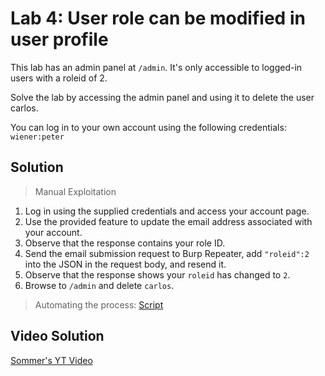 # Lab 4: User role can be modified in user profile

This lab has an admin panel at `/admin`. It's only accessible to logged-in users with a roleid of 2.

Solve the lab by accessing the admin panel and using it to delete the user carlos.

You can log in to your own account using the following credentials: `wiener:peter`

## Solution
> Manual Exploitation
1. Log in using the supplied credentials and access your account page.
2. Use the provided feature to update the email address associated with your account.
3. Observe that the response contains your role ID.
4. Send the email submission request to Burp Repeater, add `"roleid":2` into the JSON in the request body, and resend it.
5. Observe that the response shows your `roleid` has changed to `2`.
6. Browse to `/admin` and delete `carlos`.
> Automating the process: [Script](https://github.com/darshannn10/PortSwiggers-Web-Sec-Academy/blob/main/Access%20Control/lab-04/lab-04-script.py)

## Video Solution
[Sommer's YT Video](https://youtu.be/4AXJpx7F9YY)
